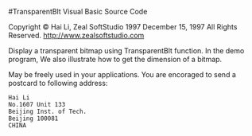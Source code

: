 #TransparentBlt Visual Basic Source Code

Copyright &copy; Hai Li, Zeal SoftStudio 1997
December 15, 1997
All Rights Reserved.
http://www.zealsoftstudio.com


Display a transparent bitmap using TransparentBlt function. In the demo program, We also illustrate how to get the dimension of a bitmap.

May be freely used in your applications. You are encoraged to send a postcard to following address:

```
Hai Li
No.1607 Unit 133
Beijing Inst. of Tech.
Beijing 100081
CHINA
```
